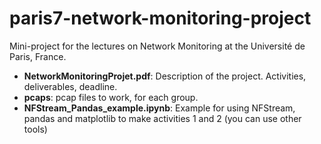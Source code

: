 # paris7-network-monitoring-project

Mini-project for the lectures on Network Monitoring at the Université de Paris, France. 

- **NetworkMonitoringProjet.pdf**: Description of the project. Activities, deliverables, deadline. 
- **pcaps**: pcap files to work, for each group. 
- **NFStream_Pandas_example.ipynb**: Example for using NFStream, pandas and matplotlib to make activities 1 and 2 (you can use other tools)
